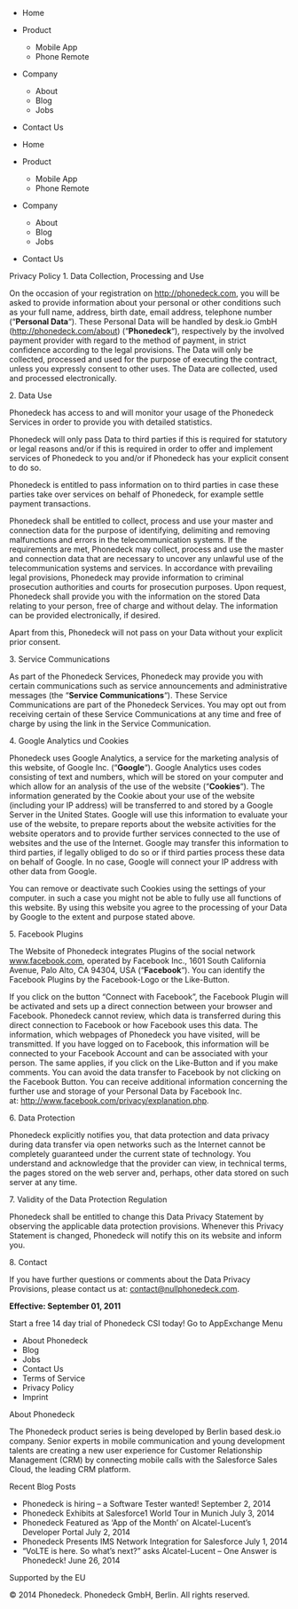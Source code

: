 *   Home
*   Product
    *   Mobile App
    *   Phone Remote
*   Company
    *   About
    *   Blog
    *   Jobs
*   Contact Us

*   Home
*   Product
    *   Mobile App
    *   Phone Remote
*   Company
    *   About
    *   Blog
    *   Jobs
*   Contact Us

Privacy Policy 1. Data Collection, Processing and Use

On the occasion of your registration on http://phonedeck.com, you will be asked to provide information about your personal or other conditions such as your full name, address, birth date, email address, telephone number (“**Personal Data**“). These Personal Data will be handled by desk.io GmbH (http://phonedeck.com/about) (“**Phonedeck**“), respectively by the involved payment provider with regard to the method of payment, in strict confidence according to the legal provisions. The Data will only be collected, processed and used for the purpose of executing the contract, unless you expressly consent to other uses. The Data are collected, used and processed electronically.

2\. Data Use

Phonedeck has access to and will monitor your usage of the Phonedeck Services in order to provide you with detailed statistics.

Phonedeck will only pass Data to third parties if this is required for statutory or legal reasons and/or if this is required in order to offer and implement services of Phonedeck to you and/or if Phonedeck has your explicit consent to do so.

Phonedeck is entitled to pass information on to third parties in case these parties take over services on behalf of Phonedeck, for example settle payment transactions.

Phonedeck shall be entitled to collect, process and use your master and connection data for the purpose of identifying, delimiting and removing malfunctions and errors in the telecommunication systems. If the requirements are met, Phonedeck may collect, process and use the master and connection data that are necessary to uncover any unlawful use of the telecommunication systems and services. In accordance with prevailing legal provisions, Phonedeck may provide information to criminal prosecution authorities and courts for prosecution purposes. Upon request, Phonedeck shall provide you with the information on the stored Data relating to your person, free of charge and without delay. The information can be provided electronically, if desired.

Apart from this, Phonedeck will not pass on your Data without your explicit prior consent.

3\. Service Communications

As part of the Phonedeck Services, Phonedeck may provide you with certain communications such as service announcements and administrative messages (the “**Service Communications**“). These Service Communications are part of the Phonedeck Services. You may opt out from receiving certain of these Service Communications at any time and free of charge by using the link in the Service Communication.

4\. Google Analytics und Cookies

Phonedeck uses Google Analytics, a service for the marketing analysis of this website, of Google Inc. (“**Google**“). Google Analytics uses codes consisting of text and numbers, which will be stored on your computer and which allow for an analysis of the use of the website (“**Cookies**“). The information generated by the Cookie about your use of the website (including your IP address) will be transferred to and stored by a Google Server in the United States. Google will use this information to evaluate your use of the website, to prepare reports about the website activities for the website operators and to provide further services connected to the use of websites and the use of the Internet. Google may transfer this information to third parties, if legally obliged to do so or if third parties process these data on behalf of Google. In no case, Google will connect your IP address with other data from Google.

You can remove or deactivate such Cookies using the settings of your computer. in such a case you might not be able to fully use all functions of this website. By using this website you agree to the processing of your Data by Google to the extent and purpose stated above.

5\. Facebook Plugins

The Website of Phonedeck integrates Plugins of the social network www.facebook.com, operated by Facebook Inc., 1601 South California Avenue, Palo Alto, CA 94304, USA (“**Facebook**“). You can identify the Facebook Plugins by the Facebook-Logo or the Like-Button.

If you click on the button “Connect with Facebook”, the Facebook Plugin will be activated and sets up a direct connection between your browser and Facebook. Phonedeck cannot review, which data is transferred during this direct connection to Facebook or how Facebook uses this data. The information, which webpages of Phonedeck you have visited, will be transmitted. If you have logged on to Facebook, this information will be connected to your Facebook Account and can be associated with your person. The same applies, if you click on the Like-Button and if you make comments. You can avoid the data transfer to Facebook by not clicking on the Facebook Button. You can receive additional information concerning the further use and storage of your Personal Data by Facebook Inc. at: http://www.facebook.com/privacy/explanation.php.

6\. Data Protection

Phonedeck explicitly notifies you, that data protection and data privacy during data transfer via open networks such as the Internet cannot be completely guaranteed under the current state of technology. You understand and acknowledge that the provider can view, in technical terms, the pages stored on the web server and, perhaps, other data stored on such server at any time.

7\. Validity of the Data Protection Regulation

Phonedeck shall be entitled to change this Data Privacy Statement by observing the applicable data protection provisions. Whenever this Privacy Statement is changed, Phonedeck will notify this on its website and inform you.

8\. Contact

If you have further questions or comments about the Data Privacy Provisions, please contact us at: contact@nullphonedeck.com.

**Effective: September 01, 2011**

Start a free 14 day trial of Phonedeck CSI today! Go to AppExchange Menu

*   About Phonedeck
*   Blog
*   Jobs
*   Contact Us
*   Terms of Service
*   Privacy Policy
*   Imprint

About Phonedeck

The Phonedeck product series is being developed by Berlin based desk.io company. Senior experts in mobile communication and young development talents are creating a new user experience for Customer Relationship Management (CRM) by connecting mobile calls with the Salesforce Sales Cloud, the leading CRM platform.

Recent Blog Posts

*   Phonedeck is hiring – a Software Tester wanted! September 2, 2014
*   Phonedeck Exhibits at Salesforce1 World Tour in Munich July 3, 2014
*   Phonedeck Featured as ‘App of the Month’ on Alcatel-Lucent’s Developer Portal July 2, 2014
*   Phonedeck Presents IMS Network Integration for Salesforce July 1, 2014
*   “VoLTE is here. So what’s next?” asks Alcatel-Lucent – One Answer is Phonedeck! June 26, 2014

Supported by the EU

© 2014 Phonedeck. Phonedeck GmbH, Berlin. All rights reserved.